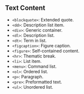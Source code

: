 ## Text Content
- `<blockquote>`: Extended quote.
- `<dd>`: Description list item.
- `<div>`: Generic container.
- `<dl>`: Description list.
- `<dt>`: Term in list.
- `<figcaption>`: Figure caption.
- `<figure>`: Self-contained content.
- `<hr>`: Thematic break.
- `<li>`: List item.
- `<menu>`: Command list.
- `<ol>`: Ordered list.
- `<p>`: Paragraph.
- `<pre>`: Preformatted text.
- `<ul>`: Unordered list.